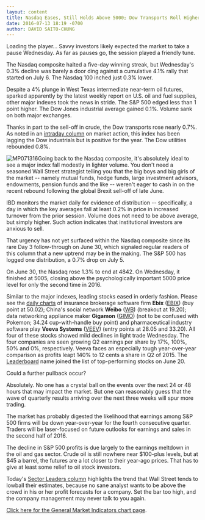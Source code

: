 ```yaml
---
layout: content
title: Nasdaq Eases, Still Holds Above 5000; Dow Transports Roll Higher Again
date: 2016-07-13 18:19 -0700
author: DAVID SAITO-CHUNG
---
```






Loading the player...
Savvy investors likely expected the market to take a pause Wednesday. As far as pauses go, the session played a friendly tune.


The Nasdaq composite halted a five-day winning streak, but Wednesday's 0.3% decline was barely a door ding against a cumulative 4.1% rally that started on July 6. The Nasdaq 100 inched just 0.3% lower.


Despite a 4% plunge in West Texas intermediate near-term oil futures, sparked apparently by the latest weekly report on U.S. oil and fuel supplies, other major indexes took the news in stride. The S&P 500 edged less than 1 point higher. The Dow Jones industrial average gained 0.1%. Volume sank on both major exchanges.


Thanks in part to the sell-off in crude, the Dow transports rose nearly 0.7%. As noted in an [intraday column](https://www.investors.com/market-trend/stock-market-today/stocks-cool-after-dow-industrials-new-high-will-the-dow-transports-follow/) on market action, this index has been lagging the Dow industrials but is positive for the year. The Dow utilities rebounded 0.8%.


![MP071316](https://www.investors.com/wp-content/uploads/2016/07/MP071316-190x300.jpg)Going back to the Nasdaq composite, it's absolutely ideal to see a major index fall modestly in lighter volume. You don't need a seasoned Wall Street strategist telling you that the big boys and big girls of the market -- namely mutual funds, hedge funds, large investment advisors, endowments, pension funds and the like -- weren't eager to cash in on the recent rebound following the global Brexit sell-off of late June.


IBD monitors the market daily for evidence of distribution -- specifically, a day in which the key averages fall at least 0.2% in price in increased turnover from the prior session. Volume does not need to be above average, but simply higher. Such action indicates that institutional investors are anxious to sell.


That urgency has not yet surfaced within the Nasdaq composite since its rare Day 3 follow-through on June 30, which signaled regular readers of this column that a new uptrend may be in the making. The S&P 500 has logged one distribution, a 0.7% drop on July 5.


On June 30, the Nasdaq rose 1.3% to end at 4842. On Wednesday, it finished at 5005, closing above the psychologically important 5000 price level for only the second time in 2016.


Similar to the major indexes, leading stocks eased in orderly fashion. Please see the [daily charts](http://research.investors.com/stock-charts/nasdaq-nasdaq-composite-0ndqc.htm?cht=pvc&type=DAILY) of insurance brokerage software firm **Ebix** ([EBIX](https://research.investors.com/quote.aspx?symbol=EBIX)) (buy point at 50.02); China's social network **Weibo** ([WB](https://research.investors.com/quote.aspx?symbol=WB)) (breakout at 19.20); data networking appliance maker **Gigamon** ([GIMO](https://research.investors.com/quote.aspx?symbol=GIMO)) (not to be confused with Pokemon; 34.24 cup-with-handle buy point) and pharmaceutical industry software play **Veeva Systems** ([VEEV](https://research.investors.com/quote.aspx?symbol=VEEV)) (entry points at 28.05 and 33.20). All four of these stocks showed mild declines in light trade Wednesday.
The four companies are seen growing Q2 earnings per share by 17%, 100%, 50% and 0%, respectively. Veeva faces an especially tough year-over-year comparison as profits leapt 140% to 12 cents a share in Q2 of 2015. The [Leaderboard](https://leaderboard.investors.com/leaderboard/leaders/default.aspx) name joined the list of top-performing stocks on June 20.


Could a further pullback occur?


Absolutely. No one has a crystal ball on the events over the next 24 or 48 hours that may impact the market. But one can reasonably guess that the wave of quarterly results arriving over the next three weeks will spur more trading.


The market has probably digested the likelihood that earnings among S&P 500 firms will be down year-over-year for the fourth consecutive quarter. Traders will be laser-focused on future outlooks for earnings and sales in the second half of 2016.


The decline in S&P 500 profits is due largely to the earnings meltdown in the oil and gas sector. Crude oil is still nowhere near $100-plus levels, but at $45 a barrel, the futures are a lot closer to their year-ago prices. That has to give at least some relief to oil stock investors.


Today's [Sector Leaders column](http://research.investors.com/stock-lists/sector-leaders) highlights the trend that Wall Street tends to lowball their estimates, because no sane analyst wants to be above the crowd in his or her profit forecasts for a company. Set the bar too high, and the company management may never talk to you again.


[Click here for the General Market Indicators chart page](https://www.investors.com/wp-content/uploads/2016/07/IBD1307153936GMI.pdf).




